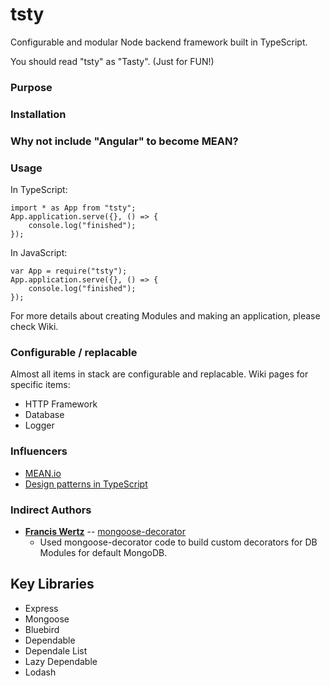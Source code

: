 tsty
===================
Configurable and modular Node backend framework built in TypeScript.

You should read "tsty" as "Tasty". (Just for FUN!)

### Purpose

### Installation

### Why not include "Angular" to become MEAN?

### Usage
In TypeScript:
```
import * as App from "tsty";
App.application.serve({}, () => {
    console.log("finished");
});
```

In JavaScript:
```
var App = require("tsty");
App.application.serve({}, () => {
    console.log("finished");
});
```

For more details about creating Modules and making an application, please check Wiki.

### Configurable / replacable
Almost all items in stack are configurable and replacable. Wiki pages for specific items:
- HTTP Framework
- Database
- Logger

### Influencers
- [MEAN.io](http://mean.io/)
- [Design patterns in TypeScript](https://github.com/torokmark/design_patterns_in_typescript)

### Indirect Authors
- **[Francis Wertz](https://github.com/fwertz)** -- [mongoose-decorator](https://github.com/fwertz/mongoose-decorator)
  - Used mongoose-decorator code to build custom decorators for DB Modules for default MongoDB.

## Key Libraries
- Express
- Mongoose
- Bluebird
- Dependable
- Dependale List
- Lazy Dependable
- Lodash